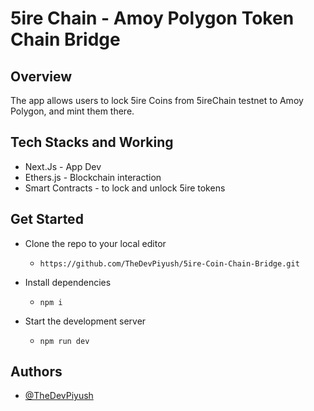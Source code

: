 # 5ire Chain - Amoy Polygon Token Chain Bridge

## Overview

The app allows users to lock 5ire Coins from 5ireChain testnet to Amoy Polygon, and mint them there.

## Tech Stacks and Working

- Next.Js - App Dev
- Ethers.js - Blockchain interaction
- Smart Contracts - to lock and unlock 5ire tokens

## Get Started

- Clone the repo to your local editor
    - ``` https://github.com/TheDevPiyush/5ire-Coin-Chain-Bridge.git ```

-  Install dependencies
    - ```npm i```

- Start the development server
    - ``` npm run dev ```

## Authors

- [@TheDevPiyush](https://www.github.com/thedevpiyush)
